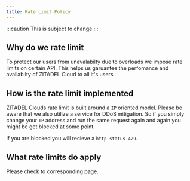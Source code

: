 ```yaml
---
title: Rate Limit Policy
---
```


:::caution
This is subject to change
:::

## Why do we rate limit

To protect our users from unavalabilty due to overloads we impose rate limits on certain API.
This helps us garuantee the perfomance and availabilty of ZITADEL Cloud to all it's users.

## How is the rate limit implemented

ZITADEL Clouds rate limit is built around a `IP` oriented model. Please be aware that we also utilize a service for DDoS mitigation.
So if you simply change your `IP` address and run the same request again and again you might be get blocked at some point.

If you are blocked you will recieve a `http status 429`.

## What rate limits do apply

Please check to corresponding page.
